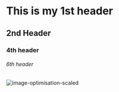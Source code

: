 # This is my 1st header

## 2nd Header

### 4th header

###### 6th header

![image-optimisation-scaled](https://github.com/user-attachments/assets/0d56fba1-d4ac-4aba-98d1-8660f62dbe25)
